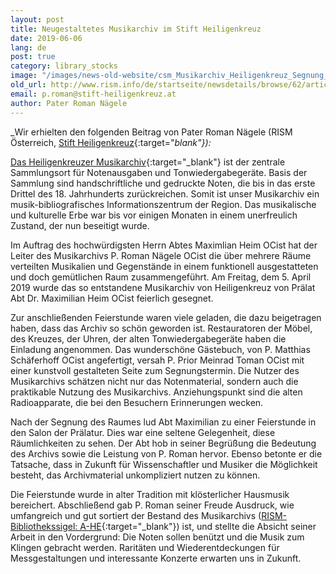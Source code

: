 ```yaml
---
layout: post
title: Neugestaltetes Musikarchiv im Stift Heiligenkreuz
date: 2019-06-06
lang: de
post: true
category: library_stocks
image: "/images/news-old-website/csm_Musikarchiv_Heiligenkreuz_Segnung_8f42d128e3.jpg"
old_url: http://www.rism.info/de/startseite/newsdetails/browse/62/article/64/redesigned-music-archive-in-heiligenkreuz-abbey.html
email: p.roman@stift-heiligenkreuz.at
author: Pater Roman Nägele
---
```



_Wir erhielten den folgenden Beitrag von Pater Roman Nägele (RISM Österreich, [Stift Heiligenkreuz](https://www.stift-heiligenkreuz.org/){:target="_blank"}):_

[Das Heiligenkreuzer Musikarchiv](http://www.stift-heiligenkreuz-sammlungen.at/){:target="_blank"} ist der zentrale Sammlungsort für Notenausgaben und Tonwiedergabegeräte. Basis der Sammlung sind handschriftliche und gedruckte Noten, die bis in das erste Drittel des 18. Jahrhunderts zurückreichen. Somit ist unser Musikarchiv ein musik-bibliografisches Informationszentrum der Region. Das musikalische und kulturelle Erbe war bis vor einigen Monaten in einem unerfreulich Zustand, der nun beseitigt wurde.

Im Auftrag des hochwürdigsten Herrn Abtes Maximlian Heim OCist hat der Leiter des Musikarchivs P. Roman Nägele OCist die über mehrere Räume verteilten Musikalien und Gegenstände in einem funktionell ausgestatteten und doch gemütlichen Raum zusammengeführt. Am Freitag, dem 5. April 2019 wurde das so entstandene Musikarchiv von Heiligenkreuz von Prälat Abt Dr. Maximilian Heim OCist feierlich gesegnet.

Zur anschließenden Feierstunde waren viele geladen, die dazu beigetragen haben, dass das Archiv so schön geworden ist. Restauratoren der Möbel, des Kreuzes, der Uhren, der alten Tonwiedergabegeräte haben die Einladung angenommen. Das wunderschöne Gästebuch, von P. Matthias Schäferhoff OCist angefertigt, versah P. Prior Meinrad Toman OCist mit einer kunstvoll gestalteten Seite zum Segnungstermin. Die Nutzer des Musikarchivs schätzen nicht nur das Notenmaterial, sondern auch die praktikable Nutzung des Musikarchivs. Anziehungspunkt sind die alten Radioapparate, die bei den Besuchern Erinnerungen wecken.

Nach der Segnung des Raumes lud Abt Maximilian zu einer Feierstunde in den Salon der Prälatur. Dies war eine seltene Gelegenheit, diese Räumlichkeiten zu sehen. Der Abt hob in seiner Begrüßung die Bedeutung des Archivs sowie die Leistung von P. Roman hervor. Ebenso betonte er die Tatsache, dass in Zukunft für Wissenschaftler und Musiker die Möglichkeit besteht, das Archivmaterial unkompliziert nutzen zu können.

Die Feierstunde wurde in alter Tradition mit klösterlicher Hausmusik bereichert. Abschließend gab P. Roman seiner Freude Ausdruck, wie umfangreich und gut sortiert der Bestand des Musikarchivs ([RISM-Bibliothekssigel: A-HE](https://opac.rism.info/search?View=rism&siglum=A-HE){:target="_blank"}) ist, und stellte die Absicht seiner Arbeit in den Vordergrund: Die Noten sollen benützt und die Musik zum Klingen gebracht werden. Raritäten und Wiederentdeckungen für Messgestaltungen und interessante Konzerte erwarten uns in Zukunft.



<script type="text/javascript">var switchTo5x=true;</script><script type="text/javascript" src="http://w.sharethis.com/button/buttons.js"></script><script type="text/javascript">stLight.options({publisher: "9b601438-1ce1-49d8-bfd7-9cff5df54c17", doNotHash: false, doNotCopy: false, hashAddressBar: false});</script>